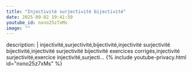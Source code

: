 ```yaml
---
title: "Injectivité surjectivité bijectivité"
date: 2025-09-02 19:41:59 
youtube_id: nxno25z7xMs
image: ""
---
```

description: |
  injectivité,surjectivité,bijectivité,injectivité surjectivité bijectivité,injectivité surjectivité bijectivité exercices corrigés,injectivité surjectivité,exercice injectivité,surjecti...
{% include youtube-privacy.html id="nxno25z7xMs" %}
